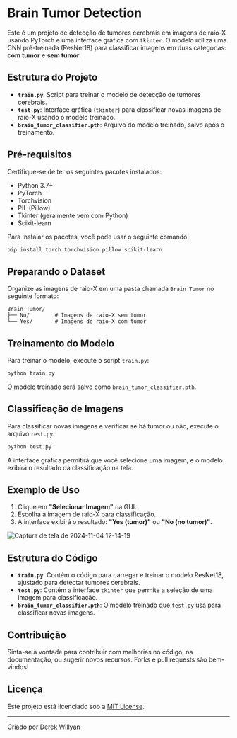 # Brain Tumor Detection

Este é um projeto de detecção de tumores cerebrais em imagens de raio-X usando PyTorch e uma interface gráfica com `tkinter`. O modelo utiliza uma CNN pré-treinada (ResNet18) para classificar imagens em duas categorias: **com tumor** e **sem tumor**.

## Estrutura do Projeto

- **`train.py`**: Script para treinar o modelo de detecção de tumores cerebrais.
- **`test.py`**: Interface gráfica (`tkinter`) para classificar novas imagens de raio-X usando o modelo treinado.
- **`brain_tumor_classifier.pth`**: Arquivo do modelo treinado, salvo após o treinamento.

## Pré-requisitos

Certifique-se de ter os seguintes pacotes instalados:

- Python 3.7+
- PyTorch
- Torchvision
- PIL (Pillow)
- Tkinter (geralmente vem com Python)
- Scikit-learn

Para instalar os pacotes, você pode usar o seguinte comando:

```bash
pip install torch torchvision pillow scikit-learn
```

## Preparando o Dataset

Organize as imagens de raio-X em uma pasta chamada `Brain Tumor` no seguinte formato:

```
Brain Tumor/
├── No/        # Imagens de raio-X sem tumor
└── Yes/       # Imagens de raio-X com tumor
```

## Treinamento do Modelo

Para treinar o modelo, execute o script `train.py`:

```bash
python train.py
```

O modelo treinado será salvo como `brain_tumor_classifier.pth`.

## Classificação de Imagens

Para classificar novas imagens e verificar se há tumor ou não, execute o arquivo `test.py`:

```bash
python test.py
```

A interface gráfica permitirá que você selecione uma imagem, e o modelo exibirá o resultado da classificação na tela.

## Exemplo de Uso

1. Clique em **"Selecionar Imagem"** na GUI.
2. Escolha a imagem de raio-X para classificação.
3. A interface exibirá o resultado: **"Yes (tumor)"** ou **"No (no tumor)"**.

![Captura de tela de 2024-11-04 12-14-19](https://github.com/user-attachments/assets/5bcd632f-abe4-4d7e-b381-0cf6616cbbdd)


## Estrutura do Código

- **`train.py`**: Contém o código para carregar e treinar o modelo ResNet18, ajustado para detectar tumores cerebrais.
- **`test.py`**: Contém a interface `tkinter` que permite a seleção de uma imagem para classificação.
- **`brain_tumor_classifier.pth`**: O modelo treinado que `test.py` usa para classificar novas imagens.

## Contribuição

Sinta-se à vontade para contribuir com melhorias no código, na documentação, ou sugerir novos recursos. Forks e pull requests são bem-vindos!

## Licença

Este projeto está licenciado sob a [MIT License](LICENSE).

---

Criado por [Derek Willyan](https://github.com/DerekWillyan/)

